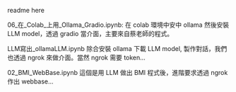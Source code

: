 readme here

06_在_Colab_上用_Ollama_Gradio.ipynb:
    在 colab 環境中安中 ollama 然後安裝 LLM model，透過 gradio 當介面，主要來自蔡老師的程式。

LLM寫出_ollamaLLM.ipynb
    除合安裝 ollama 下載 LLM model, 製作對話，我們也透過 ngrok 來做介面。當然 ngrok 需要 token...

02_BMI_WebBase.ipynb
    這個是用 LLM 做出 BMI 程式後，進階要求透過 ngrok 作出 webbase...


